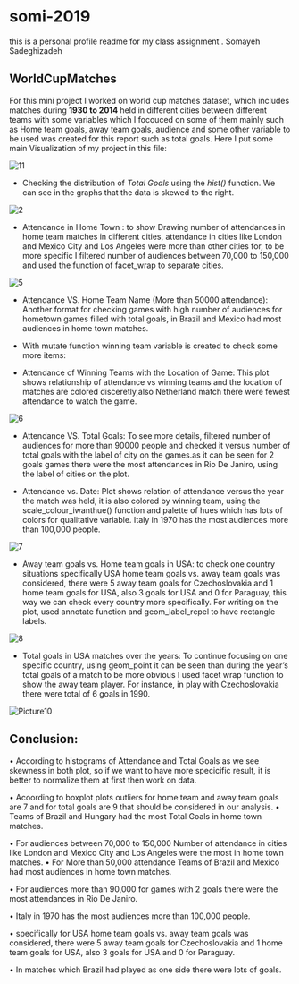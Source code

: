 # somi-2019
this is a personal profile readme for my class assignment .
Somayeh Sadeghizadeh

## WorldCupMatches

For this mini project I worked on world cup matches dataset, which includes matches during **1930 to 2014** held in different cities between different teams with some variables which I focouced on some of them mainly such as Home team goals, away team goals, audience and some other variable to be used was created for this report such as total goals. Here I put some main Visualization of my project in this file:

![11](https://user-images.githubusercontent.com/70166302/99698232-8913ca00-2a5e-11eb-8d76-dd46dd5f2c8a.jpg)


* Checking the distribution of *Total Goals* using the *hist()* function. We can see in the graphs that the data is skewed to the right.

![2](https://user-images.githubusercontent.com/70166302/99691907-b610ae80-2a57-11eb-9108-f726feacd8dd.png)



*	Attendance in Home Town : to show Drawing number of attendances in home team matches in different cities, attendance in cities like London and Mexico City and Los Angeles were more than other cities for, to be more specific I filtered number of audiences between 70,000 to 150,000 and used the function of facet_wrap to separate cities.

![5](https://user-images.githubusercontent.com/70166302/99691923-bad56280-2a57-11eb-99db-4b0a2359a4d3.png)


*	Attendance VS. Home Team Name (More than 50000 attendance): Another format for checking games with high number of audiences for hometown games filled with total goals, in Brazil and Mexico had most audiences in home town matches.
*	With mutate function winning team variable is created to check some more items:


*	Attendance of Winning Teams with the Location of Game: This plot shows relationship of attendance vs winning teams and the location of matches are colored disceretly,also Netherland match there were fewest attendance to watch the game.

![6](https://user-images.githubusercontent.com/70166302/99691929-bc068f80-2a57-11eb-947b-2b53e66ace3a.png)


*	Attendance VS. Total Goals: To see more details, filtered number of audiences for more than 90000 people and checked it versus number of total goals with the label of city on the games.as it can be seen for 2 goals games there were the most attendances in Rio De Janiro, using the label of cities on the plot.



*	Attendance vs. Date: Plot shows relation of attendance versus the year the match was held, it is also colored by winning team, using the scale_colour_iwanthue() function and palette of hues which has lots of colors for qualitative variable. Italy in 1970 has the most audiences more than 100,000 people.

![7](https://user-images.githubusercontent.com/70166302/99691933-bd37bc80-2a57-11eb-94d6-26bb08d2608d.png)

*	Away team goals vs. Home team goals in USA: to check one country situations specifically USA home team goals vs. away team goals was considered, there were 5 away team goals for Czechoslovakia and 1 home team goals for USA, also 3 goals for USA and 0 for Paraguay, this way we can check every country more specifically. For writing on the plot, used annotate function and geom_label_repel to have rectangle labels.

![8](https://user-images.githubusercontent.com/70166302/99691942-bf018000-2a57-11eb-84e9-fa07fa11ffef.png)

*	Total goals in USA matches over the years: To continue focusing on one specific country, using geom_point it can be seen than during the year’s total goals of a match to be more obvious I used facet wrap function to show the away team player. For instance, in play with Czechoslovakia there were total of 6 goals in 1990.

![Picture10](https://user-images.githubusercontent.com/70166302/99696066-45b85c00-2a5c-11eb-8a69-39443500c7b5.png)



## Conclusion:
•	According to histograms of Attendance and Total Goals as we see skewness in both plot, so if we want to have more specicific result, it is better to normalize them at first then work on data.

•	Acoording to boxplot plots outliers for home team and away team goals are 7 and for total goals are 9 that should be considered in our analysis.
•	Teams of Brazil and Hungary had the most Total Goals in home town matches.

•	For audiences between 70,000 to 150,000 Number of attendance in cities like London and Mexico City and Los Angeles were the most in home town matches.
•	For More than 50,000 attendance Teams of Brazil and Mexico had most audiences in home town matches.

•	For audiences more than 90,000 for games with 2 goals there were the most attendances in Rio De Janiro.

•	Italy in 1970 has the most audiences more than 100,000 people.

•	specifically for USA home team goals vs. away team goals was considered, there were 5 away team goals for Czechoslovakia and 1 home team goals for USA, also 3 goals for USA and 0 for Paraguay.

•	In matches which Brazil had played as one side there were lots of goals.

